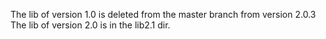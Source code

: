 The lib of version 1.0 is deleted from the master branch from version 2.0.3
The lib of version 2.0 is in the lib2.1 dir.
